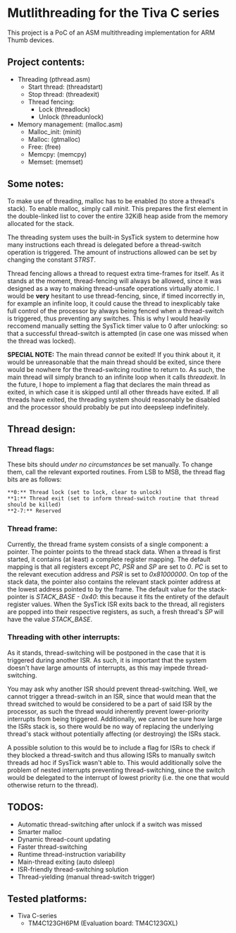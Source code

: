 # Mutlithreading for the Tiva C series
This project is a PoC of an ASM multithreading implementation for ARM Thumb
devices.

## Project contents:
* Threading          (pthread.asm)
    * Start thread:  (threadstart)
    * Stop thread:   (threadexit)
    * Thread fencing:
        * Lock       (threadlock)
        * Unlock     (threadunlock)
* Memory management: (malloc.asm)
    * Malloc_init:   (minit)
    * Malloc:        (gtmalloc)
    * Free:          (free)
    * Memcpy:        (memcpy)
    * Memset:        (memset)

## Some notes:
To make use of threading, malloc has to be enabled (to store a thread's stack).
To enable malloc, simply call *minit*. This prepares the first element in the
double-linked list to cover the entire 32KiB heap aside from the memory
allocated for the stack.

The threading system uses the built-in SysTick system to determine how many
instructions each thread is delegated before a thread-switch operation is
triggered. The amount of instructions allowed can be set by changing the
constant *STRST*.

Thread fencing allows a thread to request extra time-frames for itself. As it
stands at the moment, thread-fencing will always be allowed, since it was
designed as a way to making thread-unsafe operations virtually atomic. I would
be **very** hesitant to use thread-fencing, since, if timed incorrectly in, for
example an infinite loop, it could cause the thread to inexplicably take full
control of the processor by always being fenced when a thread-switch is
triggered, thus preventing any switches. This is why I would heavily reccomend
manually setting the SysTick timer value to 0 after unlocking: so that a
successful thread-switch is attempted (in case one was missed when the thread
was locked).

**SPECIAL NOTE:** The main thread _cannot_ be exited! If you think about it,
it would be unreasonable that the main thread should be exited, since there
would be nowhere for the thread-switcing routine to return to. As such, the
main thread will simply branch to an infinite loop when it calls *threadexit*.
In the future, I hope to implement a flag that declares the main thread as
exited, in which case it is skipped until all other threads have exited. If all
threads have exited, the threading system should reasonably be disabled and the
processor should probably be put into deepsleep indefinitely.

## Thread design:

### Thread flags:

These bits should _under no circumstances_ be set manually. To change them,
call the relevant exported routines.
From LSB to MSB, the thread flag bits are as follows:

    **0:** Thread lock (set to lock, clear to unlock)
    **1:** Thread exit (set to inform thread-switch routine that thread should be killed)
    **2-7:** Reserved

### Thread frame:

Currently, the thread frame system consists of a single component: a pointer.
The pointer points to the thread stack data. When a thread is first started, it
contains (at least) a complete register mapping. The default mapping is that
all registers except *PC*, *PSR* and *SP* are set to *0*. *PC* is set to the
relevant execution address and *PSR* is set to *0x81000000*. On top of the
stack data, the pointer also contains the relevant stack pointer address at the
lowest address pointed to by the frame. The default value for the stack-pointer
is *STACK_BASE - 0x40*: this because it fits the entirety of the default
register values. When the SysTick ISR exits back to the thread, all registers
are popped into their respective registers, as such, a fresh thread's *SP* will
have the value *STACK_BASE*.

### Threading with other interrupts:

As it stands, thread-switching will be postponed in the case that it is
triggered during another ISR. As such, it is important that the system doesn't
have large amounts of interrupts, as this may impede thread-switching.

You may ask why another ISR should prevent thread-switching. Well, we cannot
trigger a thread-switch in an ISR, since that would mean that the thread
switched to would be considered to be a part of said ISR by the processor,
as such the thread would inherently prevent lower-priority interrupts from
being triggered. Additionally, we cannot be sure how large the ISRs stack is,
so there would be no way of replacing the underlying thread's stack without
potentially affecting (or destroying) the ISRs stack.

A possible solution to this would be to include a flag for ISRs to check if
they blocked a thread-switch and thus allowing ISRs to manually switch threads
ad hoc if SysTick wasn't able to. This would additionally solve the problem
of nested interrupts preventing thread-switching, since the switch would be
delegated to the interrupt of lowest priority (i.e. the one that would
otherwise return to the thread).

## TODOS:
* Automatic thread-switching after unlock if a switch was missed
* Smarter malloc
* Dynamic thread-count updating
* Faster thread-switching
* Runtime thread-instruction variability
* Main-thread exiting (auto dsleep)
* ISR-friendly thread-switching solution
* Thread-yielding (manual thread-switch trigger)

## Tested platforms:
* Tiva C-series
    * TM4C123GH6PM (Evaluation board: TM4C123GXL)
